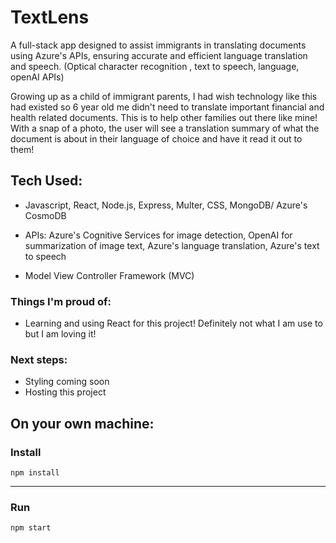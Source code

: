# TextLens

A full-stack app designed to assist immigrants in translating documents using Azure's APIs, ensuring accurate and efficient language translation and speech. (Optical character recognition , text to speech, language, openAI APIs)

Growing up as a child of immigrant parents, I had wish technology like this had existed so 6 year old me didn't need to translate important financial and health related documents. This is to help other families out there like mine! With a snap of a photo, the user will see a translation summary of what the document is about in their language of choice and have it read it out to them!

## Tech Used:

- Javascript, React, Node.js, Express, Multer, CSS, MongoDB/ Azure's CosmoDB

- APIs: Azure's Cognitive Services for image detection, OpenAI for summarization of image text, Azure's language translation, Azure's text to speech

- Model View Controller Framework (MVC) 

### Things I'm proud of:
- Learning and using React for this project! Definitely not what I am use to but I am loving it!

### Next steps:
- Styling coming soon
- Hosting this project 

## On your own machine: 

### Install

`npm install`

---

### Run

`npm start`